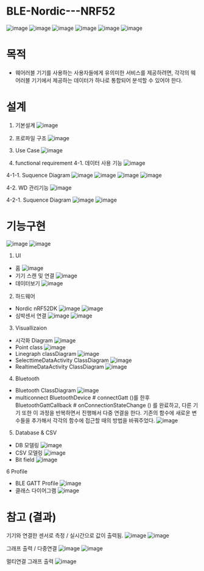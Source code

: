 # BLE-Nordic---NRF52
![image](https://user-images.githubusercontent.com/85280844/147716388-255d9437-72df-4389-88ed-9643d814edc3.png)
![image](https://user-images.githubusercontent.com/85280844/147716403-a5676eb6-9dd6-4aa9-812b-11b01dce7d5c.png)
![image](https://user-images.githubusercontent.com/85280844/147716416-3ed44935-0074-4aaa-948c-8bc140ffe85c.png)
![image](https://user-images.githubusercontent.com/85280844/147716436-3e32ccbd-060f-4c37-98a7-39a3ed185bf1.png)
![image](https://user-images.githubusercontent.com/85280844/147716471-59a0e9fe-f2b2-45c9-8969-afd81ea390d7.png)
![image](https://user-images.githubusercontent.com/85280844/147716495-87c50489-5d00-4ee0-9abf-3c7811db226a.png)


# 목적
- 웨어러블 기기를 사용하는 사용자들에게 유의미한 서비스를 제공하려면,
각각의 웨어러블 기기에서 제공하는 데이터가 하나로 통합되어 분석할 수 있어야 한다.

# 설계
1. 기본설계
![image](https://user-images.githubusercontent.com/85280844/147715845-f6996eeb-3c0d-4fc0-b453-8231db85329c.png)

2. 프로파일 구조
![image](https://user-images.githubusercontent.com/85280844/147715859-ae1b45a3-807f-4f13-b6ba-f6141a335034.png)

3. Use Case
![image](https://user-images.githubusercontent.com/85280844/147715870-8f4721bf-579c-406c-9bc2-6acf3ee6681a.png)

4. functional requirement
4-1. 데이터 사용 기능
![image](https://user-images.githubusercontent.com/85280844/147715892-1bbaf1d1-633d-45b5-b3bf-4dcf5d09a024.png)

4-1-1. Suquence Diagram
![image](https://user-images.githubusercontent.com/85280844/147715904-19132269-1fa7-4977-bb65-162e8646a1c5.png)
![image](https://user-images.githubusercontent.com/85280844/147715922-19aab3c9-d218-450f-8302-aa8ca3180de7.png)
![image](https://user-images.githubusercontent.com/85280844/147715930-440af6f3-c355-48e2-a968-75c8ab6e5d71.png)
![image](https://user-images.githubusercontent.com/85280844/147715942-1bd879c6-3ac6-4db3-837b-f3febfb314d3.png)

4-2. WD 관리기능
![image](https://user-images.githubusercontent.com/85280844/147715963-f30d5b90-e335-4b20-b22e-85e497f83207.png)

4-2-1. Suquence Diagram
![image](https://user-images.githubusercontent.com/85280844/147716027-08708764-5336-4ac0-8bc9-0a67e5e5845c.png)
![image](https://user-images.githubusercontent.com/85280844/147716039-514637d5-d612-459b-b208-b14d183e909e.png)

# 기능구현
![image](https://user-images.githubusercontent.com/85280844/147716510-df088463-e0d3-4a67-84dc-c18ce0c72269.png)
![image](https://user-images.githubusercontent.com/85280844/147716518-ccc4e513-a239-400f-8899-6365bc137963.png)

1. UI
- 홈
![image](https://user-images.githubusercontent.com/85280844/147716086-a6a96184-81f5-4290-9b08-62e2583fc76b.png)
- 기기 스캔 및 연결
![image](https://user-images.githubusercontent.com/85280844/147716090-429674a9-5eff-4d2b-81d4-dec880e47423.png)
- 데이터보기
![image](https://user-images.githubusercontent.com/85280844/147716096-3f32d7d9-1dda-458f-8f7d-94b37128aa78.png)

2. 하드웨어
- Nordic nRF52DK
![image](https://user-images.githubusercontent.com/85280844/147716133-0c1c27bd-c876-47a8-bab8-414787c28528.png)
![image](https://user-images.githubusercontent.com/85280844/147716147-ce9f69c4-f608-44b3-a0ea-f350a869c6be.png)
- 심박센서 연결
![image](https://user-images.githubusercontent.com/85280844/147716156-56b274ce-cd60-4f8a-80fb-8c87a9c6b929.png)
![image](https://user-images.githubusercontent.com/85280844/147716165-dad9a96a-5014-4ef3-8378-26abf8d852f1.png)

3. Visuallizaion
- 시각화 Diagram
![image](https://user-images.githubusercontent.com/85280844/147716177-3a3f1c66-2454-45b0-9ca2-29d85c509323.png)
- Point class
![image](https://user-images.githubusercontent.com/85280844/147716186-69a82b3d-9cb8-4ec7-a803-24581cc36bd1.png)
- Linegraph classDiagram
![image](https://user-images.githubusercontent.com/85280844/147716210-a0f37bb9-b666-4c65-abaf-feb8ae0d2c90.png)
- SelecttimeDataActivity ClassDiagram
![image](https://user-images.githubusercontent.com/85280844/147716218-ee0d0410-052a-4068-9b07-25b64bdcce55.png)
- RealtimeDataActivity ClassDiagram
![image](https://user-images.githubusercontent.com/85280844/147716231-1c2c0a57-ff29-4da5-969c-45862e67343e.png)

4. Bluetooth
- Bluetooth ClassDiagram
![image](https://user-images.githubusercontent.com/85280844/147716246-71fb6d8a-6381-4073-b87e-13417e48ebb5.png)
- multiconnect
BluetoothDevice # connectGatt ()를 한후 BluetoothGattCallback # onConnectionStateChange () 를 완료하고, 다른 기기 또한 이 과정을 반복하면서 진행해서 다중 연결을 한다. 기존의 함수에 새로운 변수들을 추가해서 각각의 함수에 접근할 때의 방법을 바꿔주었다. 
![image](https://user-images.githubusercontent.com/85280844/147716254-5cdae4ae-45ed-4e49-8c1c-e38f73e8a961.png)

5. Database & CSV
- DB 모델링
![image](https://user-images.githubusercontent.com/85280844/147716294-f4aebc56-5771-4f79-8ed1-5fab7976b15a.png)
- CSV 모델링
![image](https://user-images.githubusercontent.com/85280844/147716308-a5018e32-e0cf-4412-bbc0-dd4df58ff4ee.png)
- Bit field
![image](https://user-images.githubusercontent.com/85280844/147716312-8e22d60b-e571-4874-9c1b-c9c0d4f662db.png)

6  Profile
- BLE GATT Profile
![image](https://user-images.githubusercontent.com/85280844/147716332-b4e6e828-71c0-45f2-9487-f5fc173980f5.png)
- 클래스 다이어그램
![image](https://user-images.githubusercontent.com/85280844/147716353-de19e461-4137-4df3-8a5b-ecab10c80a0e.png)


# 참고 (결과)
기기와 연결한 센서로 측정 / 실시간으로 값이 출력됨.
![image](https://user-images.githubusercontent.com/85280844/147716566-d2fcbf6e-0312-4d70-8b56-42b0f09d4d0a.png)
![image](https://user-images.githubusercontent.com/85280844/147716580-00d34a06-3349-4d68-a1e3-4a5e5626154a.png)

그래프 출력 / 다중연결
![image](https://user-images.githubusercontent.com/85280844/147716602-7f126d7c-89d2-40d6-88e5-ccf10eb8a1eb.png)
![image](https://user-images.githubusercontent.com/85280844/147716612-a807f8f4-4b00-455b-956e-8f23e22a6102.png)

멀티연결 그래프 출력
![image](https://user-images.githubusercontent.com/85280844/147716628-33d0ae7b-1832-43c7-bce2-c3fadd007b2b.png)

